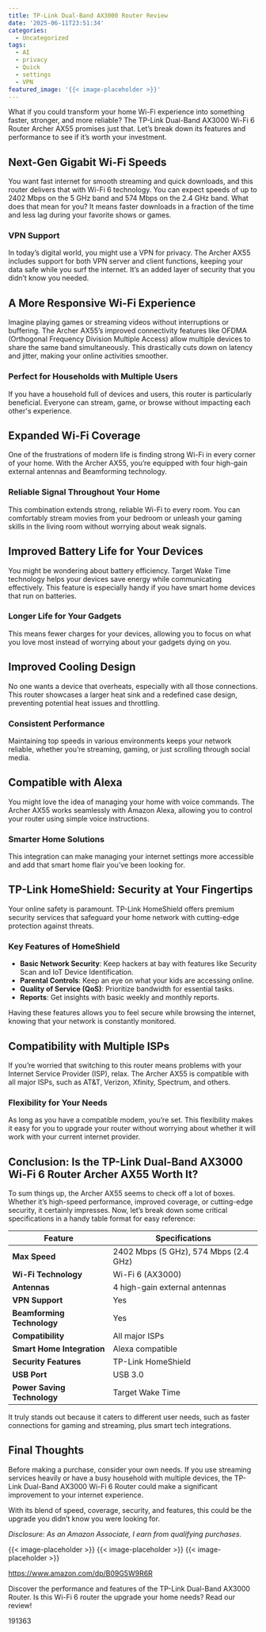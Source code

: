 ```yaml
---
title: TP-Link Dual-Band AX3000 Router Review
date: '2025-06-11T23:51:34'
categories:
  - Uncategorized
tags:
  - AI
  - privacy
  - Quick
  - settings
  - VPN
featured_image: '{{< image-placeholder >}}'
---
```


<p>What if you could transform your home Wi-Fi experience into something faster, stronger, and more reliable? The TP-Link Dual-Band AX3000 Wi-Fi 6 Router Archer AX55 promises just that. Let’s break down its features and performance to see if it’s worth your investment.</p> <p><a rel="nofollow" target="_blank" title="TP-Link Dual-Band AX3000 Wi-Fi 6 Router Archer AX55 | Wireless Gigabit Internet Router for Home | EasyMesh Compatible | VPN Clients Server | HomeShield, OFDMA, MU-MIMO | USB 3.0 | Secure by Design" href="https://www.amazon.com/dp/B09G5W9R6R?tag=8118903-20" style='text-decoration: none; box-shadow: none;'></a></p> <p><a rel="nofollow" target="_blank" title="Find your new TP-Link Dual-Band AX3000 Wi-Fi 6 Router Archer AX55 | Wireless Gigabit Internet Router for Home | EasyMesh Compatible | VPN Clients Server | HomeShield, OFDMA, MU-MIMO | USB 3.0 | Secure by Design on this page." href="https://www.amazon.com/dp/B09G5W9R6R?tag=8118903-20" style='text-decoration: none; box-shadow: none;'></a></p> <h2>Next-Gen Gigabit Wi-Fi Speeds</h2> <p>You want fast internet for smooth streaming and quick downloads, and this router delivers that with Wi-Fi 6 technology. You can expect speeds of up to 2402 Mbps on the 5 GHz band and 574 Mbps on the 2.4 GHz band. What does that mean for you? It means faster downloads in a fraction of the time and less lag during your favorite shows or games.</p> <h3>VPN Support</h3> <p>In today’s digital world, you might use a VPN for privacy. The Archer AX55 includes support for both VPN server and client functions, keeping your data safe while you surf the internet. It’s an added layer of security that you didn’t know you needed.</p> <h2>A More Responsive Wi-Fi Experience</h2> <p>Imagine playing games or streaming videos without interruptions or buffering. The Archer AX55’s improved connectivity features like OFDMA (Orthogonal Frequency Division Multiple Access) allow multiple devices to share the same band simultaneously. This drastically cuts down on latency and jitter, making your online activities smoother.</p> <h3>Perfect for Households with Multiple Users</h3> <p>If you have a household full of devices and users, this router is particularly beneficial. Everyone can stream, game, or browse without impacting each other's experience.</p> <p><a rel="nofollow" target="_blank" title="TP-Link Dual-Band AX3000 Wi-Fi 6 Router Archer AX55 | Wireless Gigabit Internet Router for Home | EasyMesh Compatible | VPN Clients Server | HomeShield, OFDMA, MU-MIMO | USB 3.0 | Secure by Design" href="https://www.amazon.com/dp/B09G5W9R6R?tag=8118903-20" style='text-decoration: none; box-shadow: none;'></a></p> <p><a rel="nofollow" target="_blank" title="Learn more about the TP-Link Dual-Band AX3000 Wi-Fi 6 Router Archer AX55 | Wireless Gigabit Internet Router for Home | EasyMesh Compatible | VPN Clients Server | HomeShield, OFDMA, MU-MIMO | USB 3.0 | Secure by Design here." href="https://www.amazon.com/dp/B09G5W9R6R?tag=8118903-20" style='text-decoration: none; box-shadow: none;'></a></p> </p><p></p><p></p><p></p><p><h2>Expanded Wi-Fi Coverage</h2> <p>One of the frustrations of modern life is finding strong Wi-Fi in every corner of your home. With the Archer AX55, you’re equipped with four high-gain external antennas and Beamforming technology.</p> <h3>Reliable Signal Throughout Your Home</h3> <p>This combination extends strong, reliable Wi-Fi to every room. You can comfortably stream movies from your bedroom or unleash your gaming skills in the living room without worrying about weak signals.</p> <h2>Improved Battery Life for Your Devices</h2> <p>You might be wondering about battery efficiency. Target Wake Time technology helps your devices save energy while communicating effectively. This feature is especially handy if you have smart home devices that run on batteries.</p> <h3>Longer Life for Your Gadgets</h3> <p>This means fewer charges for your devices, allowing you to focus on what you love most instead of worrying about your gadgets dying on you.</p> <p><a rel="nofollow" target="_blank" title="TP-Link Dual-Band AX3000 Wi-Fi 6 Router Archer AX55 | Wireless Gigabit Internet Router for Home | EasyMesh Compatible | VPN Clients Server | HomeShield, OFDMA, MU-MIMO | USB 3.0 | Secure by Design" href="https://www.amazon.com/dp/B09G5W9R6R?tag=8118903-20" style='text-decoration: none; box-shadow: none;'></a></p> <h2>Improved Cooling Design</h2> <p>No one wants a device that overheats, especially with all those connections. This router showcases a larger heat sink and a redefined case design, preventing potential heat issues and throttling.</p> <h3>Consistent Performance</h3> <p>Maintaining top speeds in various environments keeps your network reliable, whether you’re streaming, gaming, or just scrolling through social media.</p> <h2>Compatible with Alexa</h2> <p>You might love the idea of managing your home with voice commands. The Archer AX55 works seamlessly with Amazon Alexa, allowing you to control your router using simple voice instructions.</p> <h3>Smarter Home Solutions</h3> <p>This integration can make managing your internet settings more accessible and add that smart home flair you’ve been looking for.</p> <p><a rel="nofollow" target="_blank" title="TP-Link Dual-Band AX3000 Wi-Fi 6 Router Archer AX55 | Wireless Gigabit Internet Router for Home | EasyMesh Compatible | VPN Clients Server | HomeShield, OFDMA, MU-MIMO | USB 3.0 | Secure by Design" href="https://www.amazon.com/dp/B09G5W9R6R?tag=8118903-20" style='text-decoration: none; box-shadow: none;'></a></p> <h2>TP-Link HomeShield: Security at Your Fingertips</h2> <p>Your online safety is paramount. TP-Link HomeShield offers premium security services that safeguard your home network with cutting-edge protection against threats.</p> <h3>Key Features of HomeShield</h3> <ul> <li> <strong>Basic Network Security</strong>: Keep hackers at bay with features like Security Scan and IoT Device Identification.</li> <li> <strong>Parental Controls</strong>: Keep an eye on what your kids are accessing online.</li> <li> <strong>Quality of Service (QoS)</strong>: Prioritize bandwidth for essential tasks.</li> <li> <strong>Reports</strong>: Get insights with basic weekly and monthly reports.</li> </ul> <p>Having these features allows you to feel secure while browsing the internet, knowing that your network is constantly monitored.</p> <h2>Compatibility with Multiple ISPs</h2> <p>If you’re worried that switching to this router means problems with your Internet Service Provider (ISP), relax. The Archer AX55 is compatible with all major ISPs, such as AT&T, Verizon, Xfinity, Spectrum, and others.</p> <h3>Flexibility for Your Needs</h3> <p>As long as you have a compatible modem, you’re set. This flexibility makes it easy for you to upgrade your router without worrying about whether it will work with your current internet provider.</p> <p><a rel="nofollow" target="_blank" title="TP-Link Dual-Band AX3000 Wi-Fi 6 Router Archer AX55 | Wireless Gigabit Internet Router for Home | EasyMesh Compatible | VPN Clients Server | HomeShield, OFDMA, MU-MIMO | USB 3.0 | Secure by Design" href="https://www.amazon.com/dp/B09G5W9R6R?tag=8118903-20" style='text-decoration: none; box-shadow: none;'></a></p> <h2>Conclusion: Is the TP-Link Dual-Band AX3000 Wi-Fi 6 Router Archer AX55 Worth It?</h2> <p>To sum things up, the Archer AX55 seems to check off a lot of boxes. Whether it’s high-speed performance, improved coverage, or cutting-edge security, it certainly impresses. Now, let’s break down some critical specifications in a handy table format for easy reference:</p> <table> <thead> <tr> <th><strong>Feature</strong></th> <th><strong>Specifications</strong></th> </tr> </thead> <tbody> <tr> <td><strong>Max Speed</strong></td> <td>2402 Mbps (5 GHz), 574 Mbps (2.4 GHz)</td> </tr> <tr> <td><strong>Wi-Fi Technology</strong></td> <td>Wi-Fi 6 (AX3000)</td> </tr> <tr> <td><strong>Antennas</strong></td> <td>4 high-gain external antennas</td> </tr> <tr> <td><strong>VPN Support</strong></td> <td>Yes</td> </tr> <tr> <td><strong>Beamforming Technology</strong></td> <td>Yes</td> </tr> <tr> <td><strong>Compatibility</strong></td> <td>All major ISPs</td> </tr> <tr> <td><strong>Smart Home Integration</strong></td> <td>Alexa compatible</td> </tr> <tr> <td><strong>Security Features</strong></td> <td>TP-Link HomeShield</td> </tr> <tr> <td><strong>USB Port</strong></td> <td>USB 3.0</td> </tr> <tr> <td><strong>Power Saving Technology</strong></td> <td>Target Wake Time</td> </tr> </tbody> </table> <p>It truly stands out because it caters to different user needs, such as faster connections for gaming and streaming, plus smart tech integrations.</p> <h2>Final Thoughts</h2> <p>Before making a purchase, consider your own needs. If you use streaming services heavily or have a busy household with multiple devices, the TP-Link Dual-Band AX3000 Wi-Fi 6 Router could make a significant improvement to your internet experience.</p> <p>With its blend of speed, coverage, security, and features, this could be the upgrade you didn’t know you were looking for.</p> <p><a rel="nofollow" target="_blank" title="Get your own TP-Link Dual-Band AX3000 Wi-Fi 6 Router Archer AX55 | Wireless Gigabit Internet Router for Home | EasyMesh Compatible | VPN Clients Server | HomeShield, OFDMA, MU-MIMO | USB 3.0 | Secure by Design today." href="https://www.amazon.com/dp/B09G5W9R6R?tag=8118903-20" style='text-decoration: none; box-shadow: none;'></a></p> <p><i>Disclosure: As an Amazon Associate, I earn from qualifying purchases.</i></p>
{{< image-placeholder >}}
{{< image-placeholder >}}
{{< image-placeholder >}}




https://www.amazon.com/dp/B09G5W9R6R

Discover the performance and features of the TP-Link Dual-Band AX3000 Router. Is this Wi-Fi 6 router the upgrade your home needs? Read our review!

191363
